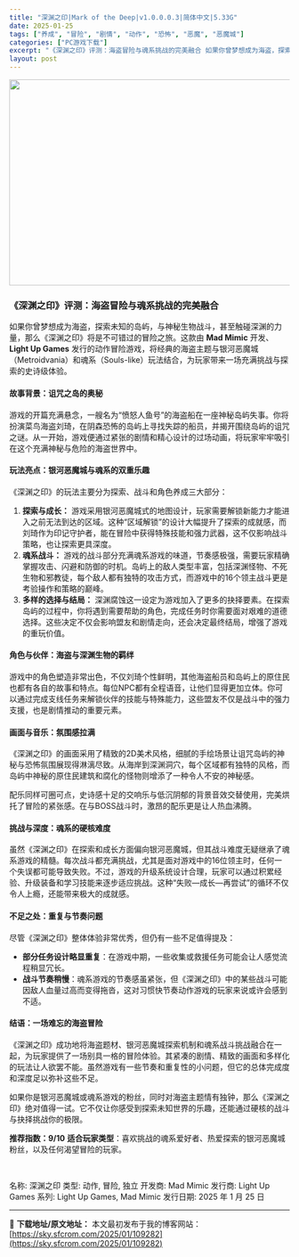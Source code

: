 ```yaml
---
title: "深渊之印|Mark of the Deep|v1.0.0.0.3|简体中文|5.33G"
date: 2025-01-25
tags: ["养成", "冒险", "剧情", "动作", "恐怖", "恶魔", "恶魔城"]
categories: ["PC游戏下载"]
excerpt: "《深渊之印》评测：海盗冒险与魂系挑战的完美融合 如果你曾梦想成为海盗，探索未知的岛屿，与神秘生物战斗，甚至触碰深渊的力量，那么《深渊之印》将是不可错过的冒险之旅。这款由 Mad Mimic 开发、Light Up Games 发行的动作冒险游戏，将经典的海盗主题与银河恶魔城（Metroidvania&hellip;"
layout: post
---
```


<img class="aligncenter size-full wp-image-109283" src="https://sky.sfcrom.com/wp-content/uploads/2025/01/2025012503444293.webp" alt="" width="660" height="370" />
<h3>《深渊之印》评测：海盗冒险与魂系挑战的完美融合</h3>
如果你曾梦想成为海盗，探索未知的岛屿，与神秘生物战斗，甚至触碰深渊的力量，那么《深渊之印》将是不可错过的冒险之旅。这款由 <strong>Mad Mimic</strong> 开发、<strong>Light Up Games</strong> 发行的动作冒险游戏，将经典的海盗主题与银河恶魔城（Metroidvania）和魂系（Souls-like）玩法结合，为玩家带来一场充满挑战与探索的史诗级体验。
<h4><strong>故事背景：诅咒之岛的奥秘</strong></h4>
游戏的开篇充满悬念，一艘名为“愤怒人鱼号”的海盗船在一座神秘岛屿失事。你将扮演菜鸟海盗刘琦，在阴森恐怖的岛屿上寻找失踪的船员，并揭开围绕岛屿的诅咒之谜。从一开始，游戏便通过紧张的剧情和精心设计的过场动画，将玩家牢牢吸引在这个充满神秘与危险的海盗世界中。
<h4><strong>玩法亮点：银河恶魔城与魂系的双重乐趣</strong></h4>
《深渊之印》的玩法主要分为探索、战斗和角色养成三大部分：
<ol>
 	<li><strong>探索与成长：</strong> 游戏采用银河恶魔城式的地图设计，玩家需要解锁新能力才能进入之前无法到达的区域。这种“区域解锁”的设计大幅提升了探索的成就感，而刘琦作为印记守护者，能在冒险中获得特殊技能和强力武器，这不仅影响战斗策略，也让探索更具深度。</li>
 	<li><strong>魂系战斗：</strong> 游戏的战斗部分充满魂系游戏的味道，节奏感极强，需要玩家精确掌握攻击、闪避和防御的时机。岛屿上的敌人类型丰富，包括深渊怪物、不死生物和邪教徒，每个敌人都有独特的攻击方式，而游戏中的16个领主战斗更是考验操作和策略的巅峰。</li>
 	<li><strong>多样的选择与结局：</strong> 深渊腐蚀这一设定为游戏加入了更多的抉择要素。在探索岛屿的过程中，你将遇到需要帮助的角色，完成任务时你需要面对艰难的道德选择。这些决定不仅会影响盟友和剧情走向，还会决定最终结局，增强了游戏的重玩价值。</li>
</ol>
<h4><strong>角色与伙伴：海盗与深渊生物的羁绊</strong></h4>
游戏中的角色塑造非常出色，不仅刘琦个性鲜明，其他海盗船员和岛屿上的原住民也都有各自的故事和特点。每位NPC都有全程语音，让他们显得更加立体。你可以通过完成支线任务来解锁伙伴的技能与特殊能力，这些盟友不仅是战斗中的强力支援，也是剧情推动的重要元素。
<h4><strong>画面与音乐：氛围感拉满</strong></h4>
《深渊之印》的画面采用了精致的2D美术风格，细腻的手绘场景让诅咒岛屿的神秘与恐怖氛围展现得淋漓尽致。从海岸到深渊洞穴，每个区域都有独特的风格，而岛屿中神秘的原住民建筑和腐化的怪物则增添了一种令人不安的神秘感。

配乐同样可圈可点，史诗感十足的交响乐与低沉阴郁的背景音效交替使用，完美烘托了冒险的紧张感。在与BOSS战斗时，激昂的配乐更是让人热血沸腾。
<h4><strong>挑战与深度：魂系的硬核难度</strong></h4>
虽然《深渊之印》在探索和成长方面偏向银河恶魔城，但其战斗难度无疑继承了魂系游戏的精髓。每次战斗都充满挑战，尤其是面对游戏中的16位领主时，任何一个失误都可能导致失败。不过，游戏的升级系统设计合理，玩家可以通过积累经验、升级装备和学习技能来逐步适应挑战。这种“失败—成长—再尝试”的循环不仅令人上瘾，还能带来极大的成就感。
<h4><strong>不足之处：重复与节奏问题</strong></h4>
尽管《深渊之印》整体体验非常优秀，但仍有一些不足值得提及：
<ul>
 	<li><strong>部分任务设计略显重复</strong>：在游戏中期，一些收集或救援任务可能会让人感觉流程稍显冗长。</li>
 	<li><strong>战斗节奏稍慢</strong>：魂系游戏的节奏感虽紧张，但《深渊之印》中的某些战斗可能因敌人血量过高而变得拖沓，这对习惯快节奏动作游戏的玩家来说或许会感到不适。</li>
</ul>
<h4><strong>结语：一场难忘的海盗冒险</strong></h4>
《深渊之印》成功地将海盗题材、银河恶魔城探索机制和魂系战斗挑战融合在一起，为玩家提供了一场别具一格的冒险体验。其紧凑的剧情、精致的画面和多样化的玩法让人欲罢不能。虽然游戏有一些节奏和重复性的小问题，但它的总体完成度和深度足以弥补这些不足。

如果你是银河恶魔城或魂系游戏的粉丝，同时对海盗主题情有独钟，那么《深渊之印》绝对值得一试。它不仅让你感受到探索未知世界的乐趣，还能通过硬核的战斗与抉择挑战你的极限。

<strong>推荐指数：9/10</strong>
<strong>适合玩家类型</strong>：喜欢挑战的魂系爱好者、热爱探索的银河恶魔城粉丝，以及任何渴望冒险的玩家。

&nbsp;

名称: 深渊之印
类型: 动作, 冒险, 独立
开发商: Mad Mimic
发行商: Light Up Games
系列: Light Up Games, Mad Mimic
发行日期: 2025 年 1 月 25 日

---
📖 **下载地址/原文地址：** 本文最初发布于我的博客网站：[https://sky.sfcrom.com/2025/01/109282](https://sky.sfcrom.com/2025/01/109282)
